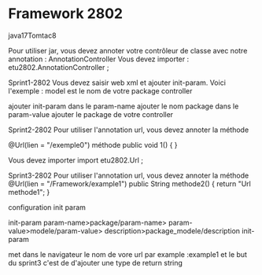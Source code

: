 # Framework 2802

java17Tomtac8

Pour utiliser jar, vous devez annoter votre contrôleur de classe avec notre annotation : AnnotationController
Vous devez importer : etu2802.AnnotationController ;

Sprint1-2802
Vous devez saisir web xml et ajouter init-param. Voici l'exemple :
model est le nom de votre package controller

ajouter init-param
dans le param-name ajouter le nom package
dans le param-value ajouter le package de votre controller

Sprint2-2802
Pour utiliser l'annotation url, vous devez annoter la méthode

@Url(lien = "/exemple0")
    méthode public void 1() {
    }
    
Vous devez importer import etu2802.Url ;


Sprint3-2802
Pour utiliser l'annotation url, vous devez annoter la méthode
@Url(lien = "/Framework/example1")
    public String methode2() {
        return "Url methode1";
    }

configuration init param

init-param
    param-name>package/param-name>
    param-value>modele/param-value>
    description>package_modele/description
init-param


met dans le navigateur le nom de vore url par example :example1
et le but du sprint3 c'est de d'ajouter une type de return string
        